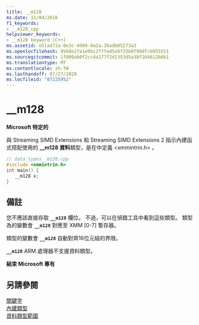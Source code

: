 ```yaml
---
title: __m128
ms.date: 11/04/2016
f1_keywords:
- __m128_cpp
helpviewer_keywords:
- __m128 keyword [C++]
ms.assetid: e51a472a-0e3c-4989-9a2a-36adb05273a3
ms.openlocfilehash: 9568e1fa1e0bc2fffed5e9f33b0f99dfcb955551
ms.sourcegitcommit: 1f009ab0f2cc4a177f2d1353d5a38f164612bdb1
ms.translationtype: MT
ms.contentlocale: zh-TW
ms.lasthandoff: 07/27/2020
ms.locfileid: "87225952"
---
```

# <a name="__m128"></a>__m128

**Microsoft 特定的**

與 Streaming SIMD Extensions 和 Streaming SIMD Extensions 2 指示內建函式搭配使用的 **__m128 資料**類型，是在中定義 \<xmmintrin.h> 。

```cpp
// data_types__m128.cpp
#include <xmmintrin.h>
int main() {
   __m128 x;
}
```

## <a name="remarks"></a>備註

您不應該直接存取 **`__m128`** 欄位。 不過，可以在偵錯工具中看到這些類型。 類型為的變數會 **`__m128`** 對應至 XMM [0-7] 暫存器。

類型的變數會 **`__m128`** 自動對齊16位元組的界限。

**`__m128`** ARM 處理器不支援資料類型。

**結束 Microsoft 專有**

## <a name="see-also"></a>另請參閱

[關鍵字](../cpp/keywords-cpp.md)<br/>
[內建類型](../cpp/fundamental-types-cpp.md)<br/>
[資料類型範圍](../cpp/data-type-ranges.md)
